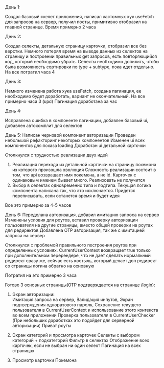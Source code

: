 День 1:

Создал базовый скелет приложения, написал кастомных хук useFetch для запросов на сервер, получил посты, примитивно отобразил на главной странице. Время примерно 2 часа

День 2:

Создал селекты, детальную страницу карточки, отобразил все без верстки. Немного потерял время на выводе данных из селектов на страницу и построении правильных get запросов, есть повторяющийся код, который необходимо убрать. Селекты необходимо допилить, чтобы была возможность сортировки по type + subtype, пока идет отдельно. На все потратил часа 4

День 3:

Немного изменена работа хука useFetch, создана пагинация, ее необходимо будет доработать, вариант не окончательный. На все примерно часа 3
(upd) Пагинация доработана за час

День 4:

Исправлена ошибка в компоненте пагинации, добавлен базовый ui, добавлен автокомплит для селектов

День 5:
Написан черновой компонент авторизации
Проведен небольшой рефакторинг некоторых компонентов
Изменен ui всех компонентов для показа loading
Доработан ui детальной карточки

Столкнулся с трудностью реализации двух идей

1. Реализация перехода из детальной карточки на страницу покемона из которого произошла эволюция
   Сложность реализации состоит в том, что api возвращает имя покемона, а не id. Карточек с одинаковым именем бывает много.
   Реализовать не получится
2. Выбор в селектах одновременно типа и подтипа. Текущая логика компонента написана так, что это исключается. Придется переписывать, если останется время и будет идея

Все это примерно за 4-5 часов

День 6:
Переделана авторизация, добавил имитацию запроса на сервер
Изменены условия для роутов, вставил проверку авторизации пользователя на другие страницы, вместо общей проверки на роутах для редиректов
Добавлена OTP авторизация, так же с имитацией запроса на сервер

Столкнулся с проблемой правильного построения роутов при определенных условиях. CurrentUserContext возвращает true только при дополнительном перерендере, что не дает сделать нормальный редирект сразу же, сейчас есть костыль, который делает доп редирект со страницы логина обратно на основную

Потратил на это примерно 3 часа

Готово 3 основных страницы(OTP подтверждается на странице /login):

1. Экран авторизации:  
   Имитация запроса на сервер,
   Валидация инпутов,
   Экран подтверждения одноразового пароля,
   Сохранение текущего пользователя в CurrentUserContext и использование этого контекста во всем приложении
   Проверка пользователя в CurrentUserChecker
   (При небольших доработках это подойдет для серверной авторизации)
   Приват роуты

2. Экран категорий и просмотра карточек
   Селекты с выбором категорий + подкатегорий
   Фильтр в селектах
   Отображение всех карточек, если не выбран ни один селект
   Пагинация на всех страницах

3. Просмотр карточки Покемона
